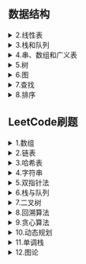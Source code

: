 ## 数据结构  
 <details><summary>2.线性表</summary>
  
　　<a href = "/数据结构/2.线性表/2.1线性表的类型定义.md" target = "_blank">2.1线性表的类型定义</a>  
　　<a href = "/数据结构/2.线性表/2.2线性表的顺序表示和实现.md" target="_blank">2.2线性表的顺序表示和实现</a>  
　　<a href = "/数据结构/2.线性表/2.3线性表的链式表示和实现.md" target="_blank">2.3线性表的链式表示和实现</a>  
　　<a href = "/数据结构/2.线性表/2.4循环链表.md" target="_blank">2.4循环链表</a>  
　　<a href = "/数据结构/2.线性表/2.5双向链表.md" target="_blank">2.5双向链表</a>  
　　<a href = "/数据结构/2.线性表/2.6各种顺序结构比较.md" target="_blank">2.6各种顺序结构比较</a>  
　　<a href = "/数据结构/2.线性表/2.7线性表的应用.md" target="_blank">2.7线性表的应用</a>  
　　<a href = "/数据结构/2.线性表/2.8案例分析与实现.md" target="_blank">2.8案例分析与实现</a>  
 </details>
 <details><summary>3.栈和队列</summary>
  
　　<a href = "/数据结构/3.栈和队列/3.1栈和队列的定义、特点和抽象数据类型.md" target = "_blank">3.1栈的定义、特点和抽象数据类型</a>  
　　<a href = "/数据结构/3.栈和队列/3.2栈的表示和实现.md" target = "_blank">3.2栈的表示和实现</a>  
　　<a href = "/数据结构/3.栈和队列/3.3栈和递归.md" target = "_blank">3.3栈和递归</a>  
　　<a href = "/数据结构/3.栈和队列/3.4队列的表示和实现.md" target = "_blank">3.4队列的表示和实现</a>     
 </details>
 <details><summary>4.串、数组和广义表</summary>
  
　　<a href = "/数据结构/4.串、数组和广义表/4.1串的定义、存储结构.md" target = "_blank">4.1串的定义、存储结构</a>  
　　<a href = "/数据结构/4.串、数组和广义表/4.2串的匹配--BF算法.md" target = "_blank">4.2串的匹配--BF算法</a>  
　　<a href = "/数据结构/4.串、数组和广义表/4.3串的匹配--KMP算法.md" target = "_blank">4.3串的匹配--KMP算法</a>  
　　<a href = "/数据结构/4.串、数组和广义表/4.4数组的定义、特点和抽象类型定义.md" target = "_blank">4.4数组的定义、特点和抽象类型定义</a>  
　　<a href = "/数据结构/4.串、数组和广义表/4.5数组的存储.md" target = "_blank">4.5数组的存储</a>  
　　<a href = "/数据结构/4.串、数组和广义表/4.6广义表.md" target = "_blank">4.6广义表</a>  
 </details>
 <details><summary>5.树</summary>
  
　　<a href = "/数据结构/5.树/5.1树和二叉树定义、特点.md" target = "_blank">5.1树和二叉树定义、特点</a>  
　　<a href = "/数据结构/5.树/5.2二叉树的性质.md" target = "_blank">5.2二叉树的性质</a>  
　　<a href = "/数据结构/5.树/5.3二叉树的存储结构.md" target = "_blank">5.3二叉树的存储结构</a>  
　　<a href = "/数据结构/5.树/5.4二叉树的遍历.md" target = "_blank">5.4二叉树的遍历</a>  
　　<a href = "/数据结构/5.树/5.5二叉树遍历算法的应用.md" target = "_blank">5.5二叉树遍历算法的应用</a>  
　　<a href = "/数据结构/5.树/5.6线索二叉树.md" target = "_blank">5.6线索二叉树</a>  
　　<a href = "/数据结构/5.树/5.7树的存储结构.md" target = "_blank">5.7树的存储结构</a>  
　　<a href = "/数据结构/5.树/5.8树、森林和二叉树的转换及树的遍历.md" target = "_blank">5.8树、森林和二叉树的转换及树的遍历</a>  
　　<a href = "/数据结构/5.树/5.9哈夫曼树.md" target = "_blank">5.9哈夫曼树</a>  
　　<a href = "/数据结构/5.树/树的c语言实现" target = "_blank">树的c语言实现</a>  
 </details>
 <details><summary>6.图</summary>
  
　　<a href = "/数据结构/6.图/6.1图的定义、一些概念.md" target = "_blank">6.1图的定义、一些概念</a>  
　　<a href = "/数据结构/6.图/6.2图的存储结构--邻接矩阵.md" target = "_blank">6.2图的存储结构--邻接矩阵</a>  
　　<a href = "/数据结构/6.图/6.3图的存储结构--邻接表.md" target = "_blank">6.3图的存储结构--邻接表</a>  
　　<a href = "/数据结构/6.图/6.4图的存储结构--十字链表和邻接多重表.md" target = "_blank">6.4图的存储结构--十字链表和邻接多重表</a>  
　　<a href = "/数据结构/6.图/6.5图的遍历.md" target = "_blank">6.5图的遍历</a>  
　　<a href = "/数据结构/6.图/6.6图的应用--最小生成树.md" target = "_blank">6.6图的应用--最小生成树</a>  
　　<a href = "/数据结构/6.图/6.7图的应用--最短路径.md" target = "_blank">6.7图的应用--最短路径</a>  
　　<a href = "/数据结构/6.图/6.8图的应用--其他.md" target = "_blank">6.8图的应用--其他</a>  
 </details>
  <details><summary>7.查找</summary>
  
　　<a href = "/数据结构/7.查找/7.1线性表的查找.md" target = "_blank">7.1线性表的查找</a>  
　　<a href = "/数据结构/7.查找/7.2树表的查找.md" target = "_blank">7.2树表的查找</a>  
　　<a href = "/数据结构/7.查找/7.3平衡二叉树.md" target = "_blank">7.3平衡二叉树</a>  
　　<a href = "/数据结构/7.查找/7.4散列表的查找.md" target = "_blank">7.4散列表的查找</a>   
 </details>
  <details><summary>8.排序</summary>
  
　　<a href = "/数据结构/8.排序/8.1插入排序.md" target = "_blank">8.1插入排序</a>  
　　<a href = "/数据结构/8.排序/8.2交换排序.md" target = "_blank">8.2交换排序</a>  
　　<a href = "/数据结构/8.排序/8.3选择排序.md" target = "_blank">8.3选择排序</a>  
　　<a href = "/数据结构/8.排序/8.4归并排序.md" target = "_blank">8.4归并排序</a>  
　　<a href = "/数据结构/8.排序/8.5基数排序.md" target = "_blank">8.5基数排序</a>  
　　<a href = "/数据结构/8.排序/8.6各种排序算法比较.md" target = "_blank">8.6各种排序算法比较</a>  
 </details>
 
## LeetCode刷题  
  <details><summary>1.数组</summary>
    
　　<a href = "/Leetcode刷题/1.数组/704.二分查找.md" target = "_blank">704.二分查找</a>  
 </details>
<details><summary>2.链表</summary>
    
　　<a href = "/Leetcode刷题/2.链表/.md" target = "_blank"></a>  
 </details>
<details><summary>3.哈希表</summary>
    
　　<a href = "/Leetcode刷题/3.哈希表/.md" target = "_blank"></a>  
 </details>
 <details><summary>4.字符串</summary>
    
　　<a href = "/Leetcode刷题/4.字符串/.md" target = "_blank"></a>  
 </details>
 <details><summary>5.双指针法</summary>
    
　　<a href = "/Leetcode刷题/5.双指针法/.md" target = "_blank"></a>  
 </details>
 <details><summary>6.栈与队列</summary>
    
　　<a href = "/Leetcode刷题/6.栈与队列/.md" target = "_blank"></a>  
 </details>
 <details><summary>7.二叉树</summary>
    
　　<a href = "/Leetcode刷题/7.二叉树/(1)__144.二叉树的层序遍历.md" target = "_blank"></a>  
  <a href = "/Leetcode刷题/7.二叉树/(2)__102.二叉树的层序遍历.md" target = "_blank"></a>
 </details>
 <details><summary>8.回溯算法</summary>
    
　　<a href = "/Leetcode刷题/8.回溯算法/.md" target = "_blank"></a>  
 </details>
 <details><summary>9.贪心算法</summary>
    
　　<a href = "/Leetcode刷题/9.贪心算法/.md" target = "_blank"></a>  
 </details>
  <details><summary>10.动态规划</summary>
    
　　<a href = "/Leetcode刷题/10.动态规划/.md" target = "_blank"></a>  
 </details>
  <details><summary>11.单调栈</summary>
    
　　<a href = "/Leetcode刷题/11.单调栈/.md" target = "_blank"></a>  
 </details>
  <details><summary>12.图论</summary>
    
　　<a href = "/Leetcode刷题/12.图论/.md" target = "_blank"></a>  
 </details>
